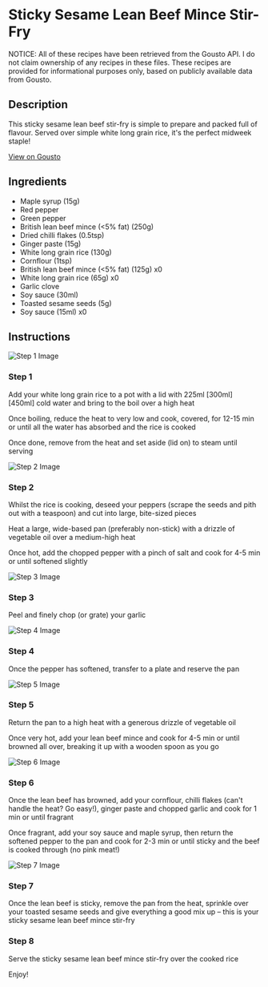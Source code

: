 # Sticky Sesame Lean Beef Mince Stir-Fry

NOTICE: All of these recipes have been retrieved from the Gousto API. I do not claim ownership of any recipes in these files. These recipes are provided for informational purposes only, based on publicly available data from Gousto.

## Description

This sticky sesame lean beef stir-fry is simple to prepare and packed full of flavour. Served over simple white long grain rice, it's the perfect midweek staple!

[View on Gousto](https://www.gousto.co.uk/recipes/cookbook/sticky-sesame-lean-beef-stir-fry)

## Ingredients

- Maple syrup (15g)
- Red pepper
- Green pepper
- British lean beef mince (<5% fat) (250g)
- Dried chilli flakes (0.5tsp)
- Ginger paste (15g)
- White long grain rice (130g)
- Cornflour (1tsp)
- British lean beef mince (<5% fat) (125g) x0
- White long grain rice (65g) x0
- Garlic clove
- Soy sauce (30ml)
- Toasted sesame seeds (5g)
- Soy sauce (15ml) x0

## Instructions

![Step 1 Image](https://production-media.gousto.co.uk/cms/recipe-step-image/step-1-1636991867003-x200.jpg)

### Step 1

Add your white long grain rice to a pot with a lid with 225ml <span class="text-purple">[300ml]</span> <span class="text-danger">[450ml]</span> cold water and bring to the boil over a high heat

Once boiling, reduce the heat to very low and cook, covered, for 12-15 min or until all the water has absorbed and the rice is cooked

Once done, remove from the heat and set aside (lid on) to steam until serving

![Step 2 Image](https://production-media.gousto.co.uk/cms/recipe-step-image/step-2-1636991881993-x200.jpg)

### Step 2

Whilst the rice is cooking, deseed your peppers (scrape the seeds and pith out with a teaspoon) and cut into large, bite-sized pieces

Heat a large, wide-based pan (preferably non-stick) with a drizzle of vegetable oil over a medium-high heat

Once hot, add the chopped pepper with a pinch of salt and cook for 4-5 min or until softened slightly

![Step 3 Image](https://production-media.gousto.co.uk/cms/recipe-step-image/step-3-1731932117455-x200.jpg)

### Step 3

Peel and finely chop (or grate) your garlic

![Step 4 Image](https://production-media.gousto.co.uk/cms/recipe-step-image/step-4-1636991891939-x200.jpg)

### Step 4

Once the pepper has softened, transfer to a plate and reserve the pan

![Step 5 Image](https://production-media.gousto.co.uk/cms/recipe-step-image/step-5-1636991896634-x200.jpg)

### Step 5

Return the pan to a high heat with a generous drizzle of vegetable oil

Once very hot, add your lean beef mince and cook for 4-5 min or until browned all over, breaking it up with a wooden spoon as you go

![Step 6 Image](https://production-media.gousto.co.uk/cms/recipe-step-image/step-6-1636991900650-x200.jpg)

### Step 6

Once the lean beef has browned, add your cornflour, chilli flakes (can't handle the heat? Go easy!), ginger paste and chopped garlic and cook for 1 min or until fragrant

Once fragrant, add your soy sauce and maple syrup, then return the softened pepper to the pan and cook for 2-3 min or until sticky and the beef is cooked through (no pink meat!)

![Step 7 Image](https://production-media.gousto.co.uk/cms/recipe-step-image/step-7-1636991906400-x200.jpg)

### Step 7

Once the lean beef is sticky, remove the pan from the heat, sprinkle over your toasted sesame seeds and give everything a good mix up – this is your sticky sesame lean beef mince stir-fry

### Step 8

Serve the sticky sesame lean beef mince stir-fry over the cooked rice

Enjoy!

